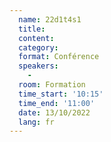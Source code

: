 ```yaml
---
  name: 22d1t4s1
  title: 
  content: 
  category: 
  format: Conférence
  speakers: 
    - 
  room: Formation
  time_start: '10:15'
  time_end: '11:00'
  date: 13/10/2022
  lang: fr
---
```

